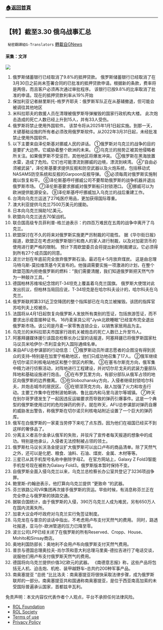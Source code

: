 ###  [:house:返回首頁](https://github.com/ourhimalayas/txt)
---


## 【转】截至3.30 俄乌战事汇总
` 秘密翻譯組G-Translators` [轉載自GNews](https://gnews.org/zh-hans/2259143/)

#### 采集：文洋
![](https://assets.gnews.org/wp-content/uploads/2022/03/16486572091.png)
1. 俄罗斯储蓄银行已经取消了9.8%的抵押贷款。
俄罗斯储蓄银行已经取消了在3月30日之前尚未签署合同的已批准的抵押贷款申请。根据新的条款，费率将是两倍，而且客户必须再次通过审批程序。
该银行已按9.8%的比率取消了批准的申请。现在的抵押贷款利率从19%开始
2. 保加利亚记者赫里斯托-格罗齐耶夫：俄罗斯军队正在从基辅撤退，但可能会被调往其他地区
3. 米科拉耶夫的救援人员在清理被俄罗斯导弹摧毁的国家行政机构大楼。
此次炮击造成的死亡人数已经上升到15人，并有33人受伤。
4. 俄罗斯将禁止使用外国软件。
该禁令将从2025年1月1日起实施。到那一天，关键基础设施的所有者必须改用俄罗斯软件。从2022年3月31日起，未经批准禁止使用外国软件。
5. 以下主要来自泽伦斯基对挪威人民的讲话。
①俄罗斯对乌克兰的战争的目的是要扩大边界。它威胁着整个欧洲的未来。
②乌克兰的局势正被其他侵略者所关注。如果俄罗斯不受惩罚，其他地区将爆发冲突。
③俄罗斯在黑海放置水雷，造成了危险。它们也可能漂流到挪威的边境，漂流到峡湾。
④”自由必须被武装”，泽伦斯基要求提供反舰和防空武器以及火炮系统，包括移动式NASAMS防空系统和反舰的Garpoon反舰导弹。
⑤必须每周对俄罗斯实施制裁以恢复和平。
⑥泽伦斯基呼吁挪威公司不要帮助俄罗斯的战争机器并退出俄罗斯市场。
⑦泽伦斯基要求挪威对俄罗斯船只封锁港口。
⑧挪威可以为欧洲提供能源安全。
⑨泽伦斯基呼吁挪威加入乌克兰的战后重建工作。
6. 台湾向乌克兰运送了27吨医疗用品，更加获得国际尊重。
7. 澳大利亚提供乌克兰7500万美元的援助。
8. 日本向乌克兰捐助1亿美元。
9. 欧盟向乌克兰送去70架战机。
10. 联合国高级专员菲利普-格兰迪表示：约四百万难民在五周的战争中离开了乌克兰。
11. 欧盟探讨在不久的将来对俄罗斯实施更严厉制裁的可能性。
据《华尔街日报》报道，欧盟正在考虑对俄罗斯银行和商人的家人进行制裁，以及对加密货币的使用进行更严格的限制。
预计下周欧盟委员会将提出新的制裁建议。它必须得到所有27个成员国的同意。
12. 波兰计划在年底前完全放弃俄罗斯石油，最迟在4-5月放弃煤炭。
这是由总理马特乌斯-莫拉维茨基今天宣布的。他强调需要实施一项激进的计划，在整个欧盟范围内拒绝俄罗斯的燃料：”我们需要清醒，我们知道俄罗斯把天然气作为一种敲诈工具。“
13. 德国柏林苏维埃纪念馆的T-34坦克上覆盖着乌克兰国旗。
俄罗斯大使馆对此发出抗议，但柏林当局回应说，T-34坦克是在哈尔科夫设计的，哈尔科夫在乌克兰。
14. 俄罗斯联邦第331近卫空降团的整个指挥部已在乌克兰被摧毁。该团的指挥官苏哈列夫上校被杀。
15. 法国将从4月1日起恢复向俄罗斯人发放所有类别的签证，包括旅游签证，而不要求出示疫苗接种证书。
16丹麦家具公司”Jysk北欧睡眠“已经宣布完全退出俄罗斯市场。该公司是丹麦一家零售连锁企业，以销售家居用品为主。
16. 乌克兰的米科拉耶夫市国家行政机关被炮击的死亡人数已上升至15人。
17. 阿塞拜疆媒体援引该国总检察长办公室的话报道，阿塞拜疆已将俄罗斯国家杜马议员米哈伊尔-杰利亚金列入国际通缉名单。
18. 来自AFU总参谋部的行动信息：
①俄罗斯动员所谓志愿者的企图没有得到民众的支持–特别是在加里宁格勒地区，他们只成功地召集了17人。
②俄军继续在切尔诺贝利核电站地区和整个禁区内积聚。
③在塞韦尔斯克方向，俄军集中精力进行侦察活动，对阵地进行工程建设，并对切尔尼戈夫的武装力量部队阵地和基础设施进行炮击。
④在布罗瓦里方向，有部分部队从俄军占领的地区向俄罗斯的边界撤离。
⑤在Slobozhansky方向，入侵者继续封锁哈尔科夫，并炮击城市的居民区。
⑥在顿涅茨克方向，敌人加强了火力和攻击行动。主要工作集中在控制波帕斯纳、鲁比兹内和马里乌波尔等城镇。
⑦昨天在别尔哥罗德发生了一起因违反运输要求而导致的弹药引爆事件。这是一个典型的俄罗斯使用过时的危险弹药的例子。就在昨天，AFU总参谋部对弹药自爆的威胁发出警告，称俄罗斯在切尔诺贝利核电站附近设置了一个巨大的弹药库。
19. 俄军在白俄罗斯的一家麦当劳停下来吃了点东西，因为他们在祖国已经买不到这样的奢侈品了。
20. 分离主义者吉尔金承认俄军的失败，并驳斥了宣传者每天报道的想象中的成功。特别是他承认，入侵者无法控制被占领的领土。
21. 俄罗斯杜马议长沃洛金提议扩大俄罗斯可以出口卢布的商品清单。除了天然气之外，还可以是化肥、粮食、油料、石油、煤炭、金属、木材等等。
22. 三星已从其手机型号名称中删除字母Z。
在官方网站上，Galaxy Z Fold3智能手机型号现在被称为Galaxy Fold3。俄罗斯版本暂时保持不变。
23. 自俄罗斯全面入侵乌克兰以来，乌克兰总检察长办公室共登记了3236项战争罪。
24. 鲍里斯-约翰逊表示，他打算向乌克兰提供 “更致命 “的武器。
25. 芬兰铁路公司VR集团再次接手俄罗斯的货运。早些时候，有消息称芬兰正在完全停止与俄罗斯的铁路交通。
26. 据联合国统计，由于俄罗斯的入侵，390万乌克兰人成为难民，另有650万人在国内流离失所。
27. 加拿大议会呼吁政府对乌克兰实行免签证制度。
28. 马克龙在与普京的谈话中指出，不考虑用卢布支付天然气的费用。
同时，路透社报道，亚马尔-欧洲管道的压力已降至零。
29. 波兰公司LPP已经关闭了在俄罗斯的所有Reserved、Cropp、House、Mohito和Sinsay商店。
30. 奥地利国防部长：奥地利不会用卢布向俄罗斯支付天然气费用。
31. 普京与德国总理奥拉夫-肖尔茨和意大利总理马里奥-德拉吉进行了电话交谈，说服他们用卢布支付俄罗斯天然气的费用。
32. 德国将向乌克兰提供价值3亿欧元的武器。
《南德意志报》称，这些产品将包括无人机、迫击炮、机枪、装甲越野车–总共约200种军事产品。
33. 南奥塞提亚 “总统 “比比洛夫：南奥塞提亚将很快采取法律步骤，成为俄罗斯联邦的一部分。南奥塞提亚共和国通称南奥塞提亚，是位于西亚南高加索的未受国际普遍承认国家，首都兹辛瓦利。




 

免责声明：本文内容仅代表作者个人观点，平台不承担任何法律风险。

- [ROL Foundation](https://rolfoundation.org/)
- [ROL Society](https://rolsociety.org/)
- [Terms of use](https://gnews.org/terms-of-use-3/)
- [Privacy Policy](https://gnews.org/privacy-policy/)
